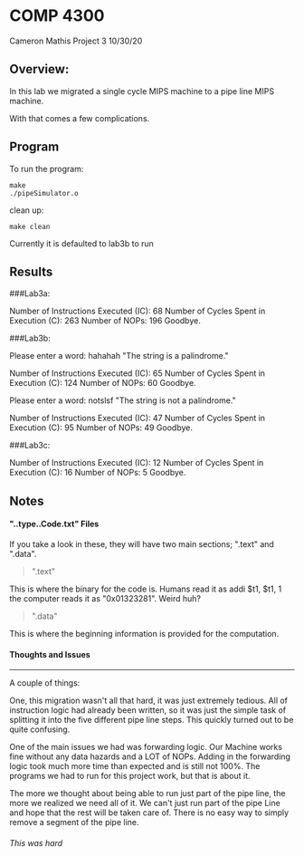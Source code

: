 COMP 4300
=====================
Cameron Mathis
Project 3
10/30/20

Overview:
-------------

In this lab we migrated a single cycle MIPS machine to a pipe line MIPS machine.

With that comes a few complications.

Program
-------------

To run the program:

    make
    ./pipeSimulator.o

clean up:

    make clean  

Currently it is defaulted to lab3b to run

Results
-------------

###Lab3a:

Number of Instructions Executed (IC): 68
Number of Cycles Spent in Execution (C): 263
Number of NOPs: 196
Goodbye.

###Lab3b:

Please enter a word: hahahah
"The string is a palindrome."

Number of Instructions Executed (IC): 65
Number of Cycles Spent in Execution (C): 124
Number of NOPs: 60
Goodbye.


Please enter a word: notslsf
"The string is not a palindrome."

Number of Instructions Executed (IC): 47
Number of Cycles Spent in Execution (C): 95
Number of NOPs: 49
Goodbye.


###Lab3c:

Number of Instructions Executed (IC): 12
Number of Cycles Spent in Execution (C): 16
Number of NOPs: 5
Goodbye.


Notes
-------------

#### "..type..Code.txt" Files ####

If you take a look in these, they will have two main sections; ".text" and ".data".

>".text"

This is where the binary for the code is. Humans read it as addi $t1, $t1, 1 the computer reads it as "0x01323281". Weird huh?

>".data"

This is where the beginning information is provided for the computation.


#### Thoughts and Issues ####
************************************

A couple of things:

One, this migration wasn't all that hard, it was just extremely tedious. All of instruction logic had already been written, so it was
just the simple task of splitting it into the five different pipe line steps. This quickly turned out to be quite confusing.

One of the main issues we had was forwarding logic. Our Machine works fine without any data hazards and a LOT  of NOPs. Adding in the forwarding logic
took much more time than expected and is still not 100%. The programs we had to run for this project work, but that is about it.

The more we thought about being able to run just part of the pipe line, the more we realized we need all of it. We can't just run part of the pipe Line
and hope that the rest will be taken care of. There is no easy way to simply remove a segment of the pipe line.


###### This was hard ######
